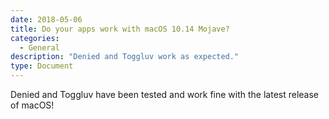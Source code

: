 ```yaml
---
date: 2018-05-06
title: Do your apps work with macOS 10.14 Mojave?
categories:
  - General
description: "Denied and Toggluv work as expected."
type: Document
---
```


Denied and Toggluv have been tested and work fine with the latest release of macOS!
